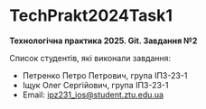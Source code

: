 # TechPrakt2024Task1

**Технологічна практика 2025. Git. Завдання №2**

Список студентів, які виконали завдання:

- Петренко Петро Петрович, група ІПЗ-23-1
- Іщук Олег Сергійович, група ІПЗ-23-1
- Email: ipz231_ios@student.ztu.edu.ua
